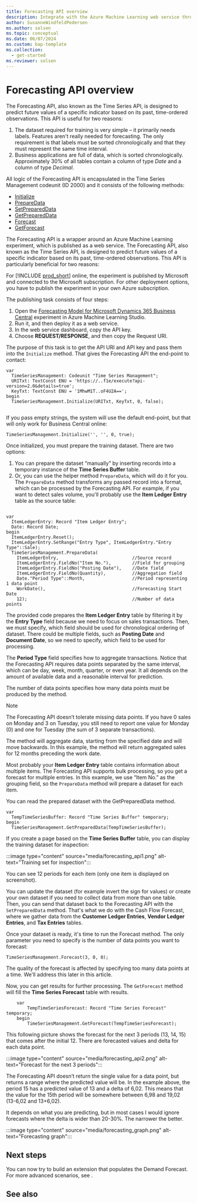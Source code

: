 ```yaml
---
title: Forecasting API overview
description: Integrate with the Azure Machine Learning web service through the forecasting API in Business Central.
author: SusanneWindfeldPedersen
ms.author: solsen
ms.topic: conceptual
ms.date: 06/07/2024
ms.custom: bap-template
ms.collection:
  - get-started
ms.reviewer: solsen
---
```


# Forecasting API overview

The Forecasting API, also known as the Time Series API, is designed to predict future values of a specific indicator based on its past, time-ordered observations. This API is useful for two reasons:

1. The dataset required for training is very simple – it primarily needs labels. Features aren't really needed for forecasting. The only requirement is that labels must be sorted chronologically and that they must represent the same time interval.
2. Business applications are full of data, which is sorted chronologically. Approximately 30% of all tables contain a column of type *Date* and a column of type *Decimal*.

All logic of the Forecasting API is encapsulated in the Time Series Management codeunit (ID 2000) and it consists of the following methods:

- [Initialize](/dynamics365/business-central/application/base-application/codeunit/system.ai.time-series-management#initialize)  
- [PrepareData](/dynamics365/business-central/application/base-application/codeunit/system.ai.time-series-management#preparedata)  
- [SetPreparedData](/dynamics365/business-centra/application/base-application/codeunit/system.ai.time-series-management#setprepareddata)  
- [GetPreparedData](/dynamics365/business-central/application/base-application/codeunit/system.ai.time-series-management#getprepareddata)  
- [Forecast](/dynamics365/business-central/application/base-application/codeunit/system.ai.time-series-management#forecast)  
- [GetForecast](/dynamics365/business-central/application/base-application/codeunit/system.ai.time-series-management#getforecast)  

The Forecasting API is a wrapper around an Azure Machine Learning experiment, which is published as a web service. The Forecasting API, also known as the Time Series API, is designed to predict future values of a specific indicator based on its past, time-ordered observations. This API is particularly beneficial for two reasons:

For [!INCLUDE [prod_short](includes/prod_short.md)] online, the experiment is published by Microsoft and connected to the Microsoft subscription. For other deployment options, you have to publish the experiment in your own Azure subscription.

The publishing task consists of four steps: 

1. Open the [Forecasting Model for Microsoft Dynamics 365 Business Central](https://gallery.azure.ai/Experiment/Forecasting-Model-for-Microsoft-Dynamics-365-Business-Central) experiment in Azure Machine Learning Studio. 
2. Run it, and then deploy it as a web service. 
3. In the web service dashboard, copy the API key.
4. Choose **REQUEST/RESPONSE**, and then copy the Request URI.

The purpose of this task is to get the API URI and API key and pass them into the `Initialize` method. That gives the Forecasting API the end-point to contact:

```al
var
  TimeSeriesManagement: Codeunit "Time Series Management";
  URITxt: TextConst ENU = 'https://..f1e/execute?api-version=2.0&details=true';
  KeyTxt: TextConst ENU = '1MhwM1T..oF4U2A==';
begin
  TimeSeriesManagement.Initialize(URITxt, KeyTxt, 0, false);
 
```

If you pass empty strings, the system will use the default end-point, but that will only work for Business Central online: 

```al
TimeSeriesManagement.Initialize('', '', 0, true);
```

Once initialized, you must prepare the training dataset. There are two options:

1. You can prepare the dataset “manually” by inserting records into a temporary instance of the **Time Series Buffer** table.
2. Or, you can use the helper method `PrepareData`, which will do it for you. The `PrepareData` method transforms any passed record into a format, which can be processed by the Forecasting API. For example, if you want to detect sales volume, you'll probably use the **Item Ledger Entry** table as the source table:

```al

var
  ItemLedgerEntry: Record "Item Ledger Entry";
  Date: Record Date;
begin
  ItemLedgerEntry.Reset();
  ItemLedgerEntry.SetRange("Entry Type", ItemLedgerEntry."Entry Type"::Sale);
  TimeSeriesManagement.PrepareData(                   
    ItemLedgerEntry,			                //Source record
    ItemLedgerEntry.FieldNo("Item No."),	    //Field for grouping
    ItemLedgerEntry.FieldNo("Posting Date"),	//Date field
    ItemLedgerEntry.FieldNo(Quantity),	        //Aggregation field
    Date."Period Type"::Month, 		            //Period representing 1 data point
    WorkDate(), 			                    //Forecasting Start Date
    12);				                        //Number of data points
```

The provided code prepares the **Item Ledger Entry** table by filtering it by the **Entry Type** field because we need to focus on sales transactions. Then, we must specify, which field should be used for chronological ordering of dataset. There could be multiple fields, such as **Posting Date** and **Document Date**, so we need to specify, which field to be used for processing.

The **Period Type** field specifies how to aggregate transactions. Notice that the Forecasting API requires data points separated by the same interval, which can be day, week, month, quarter, or even year. It all depends on the amount of available data and a reasonable interval for prediction.

The number of data points specifies how many data points must be produced by the method.

> [!NOTE]
> The Forecasting API doesn’t tolerate missing data points. If you have 0 sales on Monday and 3 on Tuesday, you still need to report one value for Monday (0) and one for Tuesday (the sum of 3 separate transactions).

The method will aggregate data, starting from the specified date and will move backwards. In this example, the method will return aggregated sales for 12 months preceding the work date.

Most probably your **Item Ledger Entry** table contains information about multiple items. The Forecasting API supports bulk processing, so you get a forecast for multiple entries. In this example, we use “Item No.” as the grouping field, so the `PrepareData` method will prepare a dataset for each item.

You can read the prepared dataset with the GetPreparedData method.

```al
var
  TempTimeSeriesBuffer: Record "Time Series Buffer" temporary;
begin
  TimeSeriesManagement.GetPreparedData(TempTimeSeriesBuffer);
```

If you create a page based on the **Time Series Buffer** table, you can display the training dataset for inspection:

:::image type="content" source="media/forecasting_api1.png" alt-text="Training set for inspection":::
 
You can see 12 periods for each item (only one item is displayed on screenshot). 

You can update the dataset (for example invert the sign for values) or create your own dataset if you need to collect data from more than one table. Then, you can send that dataset back to the Forecasting API with the `SetPreparedData` method. That's what we do with the Cash Flow Forecast, where we gather data from the **Customer Ledger Entries**, **Vendor Ledger Entries**, and **Tax Entries** tables.

Once your dataset is ready, it's time to run the Forecast method. The only parameter you need to specify is the number of data points you want to forecast:

```al
TimeSeriesManagement.Forecast(3, 0, 0);
```

The quality of the forecast is affected by specifying too many data points at a time. We'll address this later in this article.

Now, you can get results for further processing. The `GetForecast` method will fill the **Time Series Forecast** table with results.

```al
    var
        TempTimeSeriesForecast: Record "Time Series Forecast" temporary;
    begin
        TimeSeriesManagement.GetForecast(TempTimeSeriesForecast);   
```

This following picture shows the forecast for the next 3 periods (13, 14, 15) that comes after the initial 12. There are forecasted values and delta for each data point.

:::image type="content" source="media/forecasting_api2.png" alt-text="Forecast for the next 3 periods":::
 
The Forecasting API doesn’t return the single value for a data point, but returns a range where the predicted value will be. In the example above, the period 15 has a predicted value of 13 and a delta of 6,02. This means that the value for the 15th period will be somewhere between 6,98 and 19,02 (13-6,02 and 13+6,02). 


It depends on what you are predicting, but in most cases I would ignore forecasts where the delta is wider than 20-30%. The narrower the better.

:::image type="content" source="media/forecasting_graph.png" alt-text="Forecasting graph":::

## Next steps

You can now try to build an extension that populates the Demand Forecast. For more advanced scenarios, see []().

## See also
